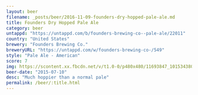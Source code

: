 ```yaml
---
layout: beer
filename: _posts/beer/2016-11-09-founders-dry-hopped-pale-ale.md
title: Founders Dry Hopped Pale Ale
category: beer
untappd: "https://untappd.com/b/founders-brewing-co--pale-ale/22011"
country: "United States"
brewery: "Founders Brewing Co."
breweryURL: "https://untappd.com/w/founders-brewing-co-/549"
style: "Pale Ale - American"
score: 7
img: https://scontent.xx.fbcdn.net/v/t1.0-0/p480x480/11693847_10153438035713745_940540476039083000_n.jpg?oh=4dbdd617efa96ddf16f9489c951365b5&oe=59336363
beer-date: "2015-07-10"
desc: "Much hoppier than a normal pale"
permalink: /beer/:title.html
---
```


